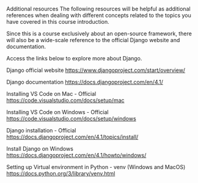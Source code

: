 Additional resources
The following resources will be helpful as additional references when dealing with different concepts related to the topics you have covered in this course introduction. 

Since this is a course exclusively about an open-source framework, there will also be a wide-scale reference to the official Django website and documentation. 

Access the links below to explore more about Django.

Django official website https://www.djangoproject.com/start/overview/

Django documentation https://docs.djangoproject.com/en/4.1/

Installing VS Code on Mac - Official https://code.visualstudio.com/docs/setup/mac

Installing VS Code on Windows - Official https://code.visualstudio.com/docs/setup/windows

Django installation - Official https://docs.djangoproject.com/en/4.1/topics/install/
 
Install Django on Windows https://docs.djangoproject.com/en/4.1/howto/windows/

Setting up Virtual environment in Python - venv (Windows and MacOS) https://docs.python.org/3/library/venv.html


